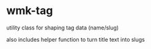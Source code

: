 # wmk-tag

utility class for shaping tag data (name/slug)

also includes helper function to turn title text into slugs
